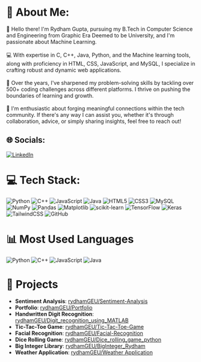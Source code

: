 
# 💫 About Me:

👋 Hello there! I'm Rydham Gupta, pursuing my B.Tech in Computer Science and Engineering from Graphic Era Deemed to be University, and I'm passionate about Machine Learning.<br><br>💻 With expertise in C, C++, Java, Python, and the Machine learning tools, along with proficiency in HTML, CSS, JavaScript, and MySQL, I specialize in crafting robust and dynamic web applications.<br><br>🌟 Over the years, I've sharpened my problem-solving skills by tackling over 500+ coding challenges across different platforms. I thrive on pushing the boundaries of learning and growth.<br><br>🤝 I'm enthusiastic about forging meaningful connections within the tech community. If there's any way I can assist you, whether it's through collaboration, advice, or simply sharing insights, feel free to reach out!

## 🌐 Socials:

[![LinkedIn](https://img.shields.io/badge/LinkedIn-%230077B5.svg?logo=linkedin&logoColor=white)](https://www.linkedin.com/in/rydham-gupta) 

# 💻 Tech Stack:

![Python](https://img.shields.io/badge/python-3670A0?style=for-the-badge&logo=python&logoColor=ffdd54) 
![C++](https://img.shields.io/badge/c++-%2300599C.svg?style=for-the-badge&logo=c%2B%2B&logoColor=white) 
![JavaScript](https://img.shields.io/badge/javascript-%23323330.svg?style=for-the-badge&logo=javascript&logoColor=%23F7DF1E) 
![Java](https://img.shields.io/badge/java-%23ED8B00.svg?style=for-the-badge&logo=openjdk&logoColor=white) 
![HTML5](https://img.shields.io/badge/html5-%23E34F26.svg?style=for-the-badge&logo=html5&logoColor=white) 
![CSS3](https://img.shields.io/badge/css3-%231572B6.svg?style=for-the-badge&logo=css3&logoColor=white) 
![MySQL](https://img.shields.io/badge/mysql-4479A1.svg?style=for-the-badge&logo=mysql&logoColor=white) 
![NumPy](https://img.shields.io/badge/numpy-%23013243.svg?style=for-the-badge&logo=numpy&logoColor=white) 
![Pandas](https://img.shields.io/badge/pandas-%23150458.svg?style=for-the-badge&logo=pandas&logoColor=white) 
![Matplotlib](https://img.shields.io/badge/Matplotlib-%23ffffff.svg?style=for-the-badge&logo=Matplotlib&logoColor=black) 
![scikit-learn](https://img.shields.io/badge/scikit--learn-%23F7931E.svg?style=for-the-badge&logo=scikit-learn&logoColor=white) 
![TensorFlow](https://img.shields.io/badge/tensorflow-%23FF6F00.svg?style=for-the-badge&logo=tensorflow&logoColor=white) 
![Keras](https://img.shields.io/badge/keras-%23D00000.svg?style=for-the-badge&logo=keras&logoColor=white) 
![TailwindCSS](https://img.shields.io/badge/tailwindcss-%2338B2AC.svg?style=for-the-badge&logo=tailwind-css&logoColor=white) 
![GitHub](https://img.shields.io/badge/github-%23121011.svg?style=for-the-badge&logo=github&logoColor=white)

# 📊 Most Used Languages

![Python](https://img.shields.io/badge/Python-3670A0?style=for-the-badge&logo=python&logoColor=ffdd54) ![C++](https://img.shields.io/badge/C++-%2300599C.svg?style=for-the-badge&logo=c%2B%2B&logoColor=white) ![JavaScript](https://img.shields.io/badge/JavaScript-%23323330.svg?style=for-the-badge&logo=javascript&logoColor=%23F7DF1E) ![Java](https://img.shields.io/badge/Java-%23ED8B00.svg?style=for-the-badge&logo=openjdk&logoColor=white)

# 📂 Projects

- **Sentiment Analysis**: [rydhamGEU/Sentiment-Analysis](https://github.com/rydhamGEU/Sentiment-Analysis)
- **Portfolio**: [rydhamGEU/Portfolio](https://github.com/rydhamGEU/Portfolio)
- **Handwritten Digit Recognition**: [rydhamGEU/Digit_recognition_using_MATLAB](https://github.com/rydhamGEU/Digit_recognition_using_MATLAB)
- **Tic-Tac-Toe Game**: [rydhamGEU/Tic-Tac-Toe-Game](https://github.com/rydhamGEU/Tic-Tac-Toe-Game)
- **Facial Recognition**: [rydhamGEU/Facial-Recognition](https://github.com/rydhamGEU/Facial-Recognition)
- **Dice Rolling Game**: [rydhamGEU/Dice_rolling_game_python](https://github.com/rydhamGEU/Dice_rolling_game_python)
- **Big Integer Library**: [rydhamGEU/BigInteger_Rydham](https://github.com/rydhamGEU/BigInteger_Rydham)
- **Weather Application**: [rydhamGEU/Weather Application](https://github.com/rydhamGEU/)
